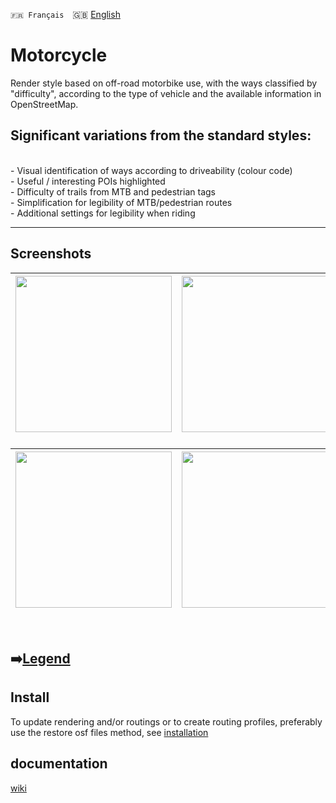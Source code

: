 `🇫🇷 Français`&emsp;🇬🇧 [English](readme_en.md)

# Motorcycle
Render style based on off-road motorbike use, with the ways classified by "difficulty", according to the type of vehicle and the available information in OpenStreetMap.

## Significant variations from the standard styles:
<br>
- Visual identification of ways according to driveability (colour code)<br>
- Useful / interesting POIs highlighted<br>
- Difficulty of trails from MTB and pedestrian tags<br>
- Simplification for legibility of MTB/pedestrian routes<br>
- Additional settings for legibility when riding<br>

---

## Screenshots<br>

| <img src="https://user-images.githubusercontent.com/83398215/183831439-a7dd7cf4-dcf2-4445-8d46-e685157f93bf.jpg" width="250" /> | <img src="https://user-images.githubusercontent.com/83398215/183831631-e2f86260-1324-4201-8042-be67361d5ef0.jpg" width="250" /> | <img src="https://user-images.githubusercontent.com/83398215/183832089-7a685512-f251-4986-81de-f92a765f964f.jpg" width="250" /> |
| :-------------: | :-------------: | :-------------: |

### 
| <img src="https://user-images.githubusercontent.com/83398215/183832776-3ed55db4-1ce4-4e79-8c3e-97a521e8722e.jpg" width="250" /> | <img src="https://user-images.githubusercontent.com/83398215/183832485-45b79c76-e6db-4ccb-b058-5220a79175e5.jpg" width="250" /> | <img src="https://user-images.githubusercontent.com/83398215/183832969-e00c8ae1-ec4a-472a-8a17-95958cdeab14.jpg" width="250" /> |
| :-------------: | :-------------: | :-------------: |
<br>

## ➡️[Legend](https://github.com/OsmAnd-Rendering/Motorcycle/blob/main/legend_EN.md)

## Install
To update rendering and/or routings or to create routing profiles, preferably use the restore osf files method, see [installation](https://github.com/OsmAnd-Rendering/Motorcycle/blob/main/installation_EN.md)

## documentation
[wiki](https://github.com/OsmAnd-Rendering/Motorcycle/wiki)

